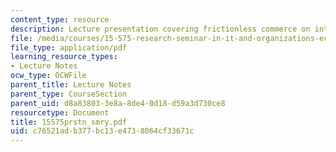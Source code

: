 ```yaml
---
content_type: resource
description: Lecture presentation covering frictionless commerce on internet.
file: /media/courses/15-575-research-seminar-in-it-and-organizations-economic-perspectives-spring-2004/c76521adb377bc13e4738064cf33671c_15575prstn_smry.pdf
file_type: application/pdf
learning_resource_types:
- Lecture Notes
ocw_type: OCWFile
parent_title: Lecture Notes
parent_type: CourseSection
parent_uid: d8a83803-3e8a-8de4-0d18-d59a3d730ce8
resourcetype: Document
title: 15575prstn_smry.pdf
uid: c76521ad-b377-bc13-e473-8064cf33671c
---
```

